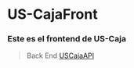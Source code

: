 # US-CajaFront
### Este es el frontend de US-Caja
> Back End [USCajaAPI](https://github.com/luisbarcelor/USCajaAPI-SpringBoot)
